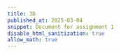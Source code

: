 ```yaml
---
title: 3D
published_at: 2025-03-04
snippet: Document for assignment 1
disable_html_sanitization: true
allow_math: true
---
```


  <div id="three-container" style="width: 100%; height: 600px;"></div>

  
  <script src="https://cdnjs.cloudflare.com/ajax/libs/three.js/r175/three.min.js"></script>

  <!-- Include the GLTFLoader (important for loading .glb models) -->
  <script src="https://cdnjs.cloudflare.com/ajax/libs/three.js/r175/examples/js/loaders/GLTFLoader.js"></script>

  <script>
      // Basic scene setup
      let scene, camera, renderer;
      let mixer, clock;
      let model;

      // Initialize the scene, camera, and renderer
      function init() {
        scene = new THREE.Scene();
        clock = new THREE.Clock();

        // Set up the camera
        camera = new THREE.PerspectiveCamera(75, window.innerWidth / window.innerHeight, 0.1, 1000);

        // Set up the renderer
        renderer = new THREE.WebGLRenderer();
        renderer.setSize(window.innerWidth, window.innerHeight);
        document.getElementById("three-container").appendChild(renderer.domElement);

        // Add ambient light
        const light = new THREE.AmbientLight(0x404040); // Soft white light
        scene.add(light);

        // Load the model (GLTF format)
        const loader = new THREE.GLTFLoader();
        loader.load('assets/models/LittlestTokyo.glb', function(gltf) {
          model = gltf.scene;
          scene.add(model);

          // Set up animation mixer if animations exist
          mixer = new THREE.AnimationMixer(model);
          gltf.animations.forEach(function(clip) {
            mixer.clipAction(clip).play();
          });
        });

        // Set camera position
        camera.position.z = 5;

        // Set up resize event
        window.addEventListener('resize', onWindowResize, false);

        animate(); // Start the animation loop
      }

      // Update the camera aspect ratio and renderer size on window resize
      function onWindowResize() {
        renderer.setSize(window.innerWidth, window.innerHeight);
        camera.aspect = window.innerWidth / window.innerHeight;
        camera.updateProjectionMatrix();
      }

      // Animation loop
      function animate() {
        requestAnimationFrame(animate);

        // Update animations if mixer exists
        if (mixer) mixer.update(clock.getDelta());

        // Render the scene from the camera perspective
        renderer.render(scene, camera);
      }

      // Initialize the scene
      init();
    </script>
